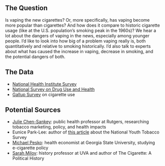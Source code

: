 ## The Question 
Is vaping the new cigarettes? Or, more specifically, has vaping become more popular than cigarettes? And how does it compare to historic cigarette usage (like at the U.S. population’s smoking peak in the 1960s)? We hear a lot about the dangers of vaping in the news, especially among younger people. I’d like to look into how big of a problem vaping really is, both quantitatively and relative to smoking historically. I’d also talk to experts about what has caused the increase in vaping, decrease in smoking, and the potential dangers of both. 

## The Data 
- [National Health Institute Survey](https://www.cdc.gov/nchs/nhis/data-questionnaires-documentation.htm)  
- [National Survey on Drug Use and Health](https://www.samhsa.gov/data/data-we-collect/nsduh-national-survey-drug-use-and-health)  
- [Gallup Survey](https://news.gallup.com/poll/405884/cigarette-smoking-rates-down-sharply-among-young-adults.aspx) on cigarette use

## Potential Sources 
- [Julie Chen-Sankey](https://sph.rutgers.edu/concentrations/health-behavior-society-policy/faculty-member.php?id=126742): public health professor at Rutgers, researching tobacco marketing, policy, and health impacts 
- Eunice Park-Lee: author of [this article](https://www.cdc.gov/mmwr/volumes/70/wr/mm7039a4.htm?s_cid=mm7039a4_w) about the National Youth Tobacco Survey 
- [Michael Pesko](https://aysps.gsu.edu/profile/michael-pesko/): health economist at Georgia State University, studying e-cigarette policy 
- [Sarah Milov](https://history.virginia.edu/people/profile/sem9dw): history professor at UVA and author of The Cigarette: A Political History 
